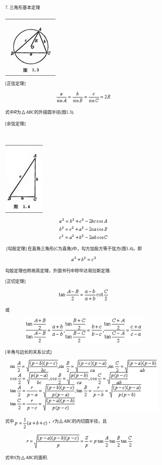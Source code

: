 <div class=Section1>
<p style='text-align:justify;text-justify:inter-ideograph'><span lang=EN-US
style='font-family:"Times New Roman"'>7. </span><span lang=ZH-CN>三角形基本定理</span></p>
<table class=MsoNormalTable border=0 cellspacing=0 cellpadding=0 align=left
 hspace=0 vspace=0>
 <tr>
  <td valign=top style='padding:0mm 0mm 0mm 0mm'>
  <p class=MsoNormal><img width=162 height=166
  src="res/17e9d95da129bdd93c34fb6cc6aaaa52_5354_files/image002.jpg" align=right
  u1:shapes="_x0000_i1028"></p>
  </td>
 </tr>
</table>
<p style='text-align:justify;text-justify:inter-ideograph'><span lang=EN-US
style='font-family:"Times New Roman"'>[</span><span lang=ZH-CN>正弦定理</span><span
lang=EN-US style='font-family:"Times New Roman"'>] </span></p>
<p align=center style='text-align:center'><sub><span lang=EN-US
style='font-family:"Times New Roman"'><img width=180 height=41
src="res/17e9d95da129bdd93c34fb6cc6aaaa52_5354_files/image004.gif" u1:shapes="_x0000_i1025"></span></sub></p>
<p style='text-align:justify;text-justify:inter-ideograph'><span lang=ZH-CN>式中</span><i><span
lang=EN-US>R</span></i><span lang=ZH-CN>为</span><sub><span lang=EN-US
style='font-family:"Times New Roman"'><img width=16 height=17
src="res/17e9d95da129bdd93c34fb6cc6aaaa52_5354_files/image006.gif" u1:shapes="_x0000_i1026"></span></sub><i><span
lang=EN-US style='font-family:"Times New Roman"'>ABC</span></i><span
lang=ZH-CN>的外接圆半径</span><span lang=EN-US style='font-family:"Times New Roman"'>(</span><span
lang=ZH-CN>图</span><span lang=EN-US style='font-family:"Times New Roman"'>1.3).</span></p>
<p style='text-align:justify;text-justify:inter-ideograph'><span lang=EN-US
style='font-family:"Times New Roman"'>[</span><span lang=ZH-CN>余弦定理</span><span
lang=EN-US style='font-family:"Times New Roman"'>]</span></p>
<p style='text-align:justify;text-justify:inter-ideograph'><span lang=EN-US
style='font-family:"Times New Roman"'>&nbsp;</span></p>
<table class=MsoNormalTable border=0 cellspacing=0 cellpadding=0 align=left
 hspace=0 vspace=0>
 <tr>
  <td valign=top style='padding:0mm 0mm 0mm 0mm'>
  <p class=MsoNormal><img width=121 height=201
  src="res/17e9d95da129bdd93c34fb6cc6aaaa52_5354_files/image008.jpg" align=right
  u1:shapes="_x0000_i1029"></p>
  </td>
 </tr>
</table>
<p align=center style='text-align:center'><sub><span lang=EN-US
style='font-family:"Times New Roman"'><img width=160 height=73
src="res/17e9d95da129bdd93c34fb6cc6aaaa52_5354_files/image010.gif" u1:shapes="_x0000_i1027"></span></sub></p>
<p style='text-align:justify;text-justify:inter-ideograph'><span lang=EN-US
style='font-family:"Times New Roman"'>&nbsp;[</span><span lang=ZH-CN>勾股定理</span><span
lang=EN-US style='font-family:"Times New Roman"'>]</span><span lang=EN-US
style='font-family:楷体_GB2312'> </span><span lang=ZH-CN>在直角三角形</span><span
lang=EN-US style='font-family:"Times New Roman"'>(<i>C</i></span><span
lang=ZH-CN>为直角</span><span lang=EN-US style='font-family:"Times New Roman"'>)</span><span
lang=ZH-CN>中</span><span lang=ZH-CN>，</span><span lang=ZH-CN>勾方加股方等于弦方</span><span
lang=EN-US style='font-family:"Times New Roman"'>(</span><span lang=ZH-CN>图</span><span
lang=EN-US style='font-family:"Times New Roman"'>1.4)</span><span lang=ZH-CN>，</span><span
lang=ZH-CN>即</span></p>
<p align=center style='text-align:center'><sub><span lang=EN-US
style='font-family:"Times New Roman"'><img width=83 height=20
src="res/17e9d95da129bdd93c34fb6cc6aaaa52_5354_files/image012.gif" u1:shapes="_x0000_i1041"></span></sub></p>
<p style='text-align:justify;text-justify:inter-ideograph'><span lang=ZH-CN>勾股定理也称商高定理，外国书刊中称毕达哥拉斯定理</span><span
lang=EN-US>.</span></p>
<p style='text-align:justify;text-justify:inter-ideograph'><span lang=EN-US
style='font-family:"Times New Roman"'>[</span><span lang=ZH-CN>正切定理</span><span
lang=EN-US style='font-family:"Times New Roman"'>]</span></p>
<p align=center style='text-align:center'><sub><span lang=EN-US
style='font-family:"Times New Roman"'><img width=163 height=41
src="res/17e9d95da129bdd93c34fb6cc6aaaa52_5354_files/image014.gif" u1:shapes="_x0000_i1030"></span></sub></p>
<p style='text-align:justify;text-justify:inter-ideograph'><span lang=ZH-CN>或</span></p>
<p align=center style='text-align:center'><sub><span lang=EN-US
style='font-family:"Times New Roman"'><img width=377 height=84
src="res/17e9d95da129bdd93c34fb6cc6aaaa52_5354_files/image016.gif" u1:shapes="_x0000_i1031"></span></sub></p>
<p style='text-align:justify;text-justify:inter-ideograph'><span lang=EN-US
style='font-family:"Times New Roman"'>[</span><span lang=ZH-CN>半角与边长的关系公式</span><span
lang=EN-US style='font-family:"Times New Roman"'>]</span></p>
<p align=center style='text-align:center'><sub><span lang=EN-US
style='font-family:"Times New Roman"'><img width=477 height=168
src="res/17e9d95da129bdd93c34fb6cc6aaaa52_5354_files/image018.gif" u1:shapes="_x0000_i1032"></span></sub></p>
<p style='text-align:justify;text-justify:inter-ideograph'><span lang=ZH-CN>式中</span><sub><span
lang=EN-US style='font-family:"Times New Roman"'><img width=111 height=41
src="res/17e9d95da129bdd93c34fb6cc6aaaa52_5354_files/image020.gif" u1:shapes="_x0000_i1042"
align=absmiddle></span></sub><span lang=ZH-CN>，</span><i><span lang=EN-US
style='font-family:"Times New Roman"'>r</span></i><span lang=ZH-CN>为</span><sub><span
lang=EN-US style='font-family:"Times New Roman"'><img width=16 height=17
src="res/17e9d95da129bdd93c34fb6cc6aaaa52_5354_files/image021.gif" u1:shapes="_x0000_i1043"></span></sub><i><span
lang=EN-US style='font-family:"Times New Roman"'>ABC</span></i><span
lang=ZH-CN>的内切圆半径，且</span></p>
<p style='text-align:justify;text-justify:inter-ideograph'><span lang=EN-US
style='font-family:"Times New Roman"'>&nbsp;&nbsp;&nbsp;&nbsp;&nbsp;&nbsp;&nbsp;&nbsp;&nbsp;&nbsp;&nbsp;&nbsp;&nbsp;&nbsp;&nbsp;&nbsp;&nbsp;&nbsp;
<sub><img width=344 height=48 src="res/17e9d95da129bdd93c34fb6cc6aaaa52_5354_files/image023.gif"
u1:shapes="_x0000_i1044"></sub></span></p>
<p style='text-align:justify;text-justify:inter-ideograph'><span lang=ZH-CN>式中</span><i><span
lang=EN-US style='font-family:"Times New Roman"'>S</span></i><span lang=ZH-CN>为</span><sub><span
lang=EN-US style='font-family:"Times New Roman"'><img width=17 height=16
src="res/17e9d95da129bdd93c34fb6cc6aaaa52_5354_files/image024.gif" u1:shapes="_x0000_i1045"></span></sub><i><span
lang=EN-US style='font-family:"Times New Roman"'>ABC</span></i><span
lang=ZH-CN>的面积</span><span lang=EN-US style='font-family:"Times New Roman"'>.</span></p>
</div>